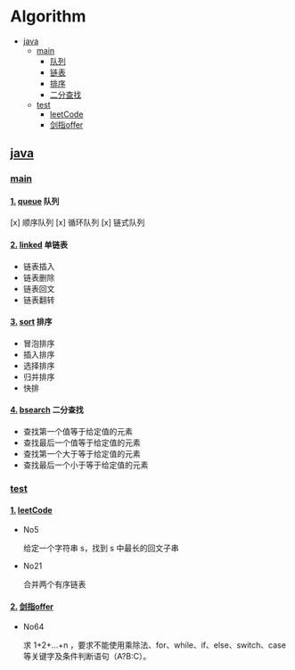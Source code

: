 # Algorithm

- [java](#java)
    - [main](#main)
        - [队列](#queue)
        - [链表](#linked)
        - [排序](#sort)
        - [二分查找](#bsearch)
    - [test](#test)
        - [leetCode](#leetCode)
        - [剑指offer](#剑指offer)

## [java](#java)

### [main](#main)

#### [1.](#queue) [queue](https://github.com/JoanneGeng/Algorithm/blob/master/java/src/main/java/queue) 队列
[x] 顺序队列
[x] 循环队列
[x] 链式队列

#### [2.](#linked) [linked](https://github.com/JoanneGeng/Algorithm/blob/master/java/src/main/java/bsearch) 单链表
* 链表插入
* 链表删除
* 链表回文
* 链表翻转

#### [3.](#sort) [sort](https://github.com/JoanneGeng/Algorithm/blob/master/java/src/main/java/sort) 排序
* 冒泡排序
* 插入排序
* 选择排序
* 归并排序
* 快排

#### [4.](#bsearch) [bsearch](https://github.com/JoanneGeng/Algorithm/blob/master/java/src/main/java/bsearch) 二分查找
* 查找第一个值等于给定值的元素
* 查找最后一个值等于给定值的元素
* 查找第一个大于等于给定值的元素
* 查找最后一个小于等于给定值的元素


### [test](#test)
#### [1.](#leetCode) [leetCode](https://github.com/JoanneGeng/Algorithm/blob/master/java/src/test/java/leetcode)
* No5 
    <p>给定一个字符串 s，找到 s 中最长的回文子串
* No21 
    <p> 合并两个有序链表

#### [2.](#剑指offer) [剑指offer](https://github.com/JoanneGeng/Algorithm/blob/master/java/src/test/java/offer)
* No64 
    <p>求 1+2+...+n ，要求不能使用乘除法、for、while、if、else、switch、case等关键字及条件判断语句（A?B:C）。
